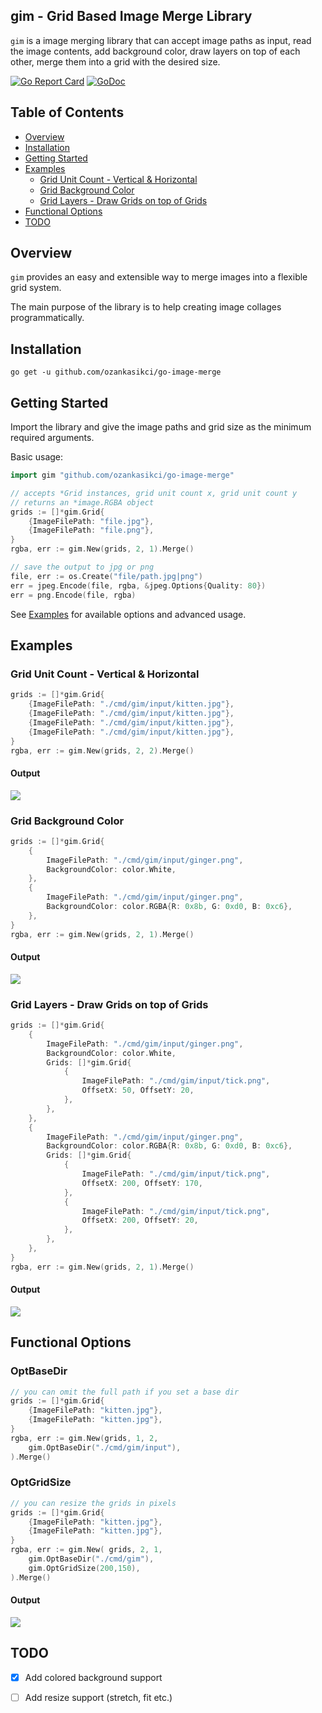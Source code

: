 ## gim - Grid Based Image Merge Library

`gim` is a image merging library that can accept image paths as input, read the image contents, add background color, draw layers on top of each other, merge them into a grid with the desired size.

[![Go Report Card](https://goreportcard.com/badge/github.com/ozankasikci/go-image-merge)](https://goreportcard.com/report/github.com/ozankasikci/go-image-merge)
[![GoDoc](https://godoc.org/github.com/ozankasikci/go-image-merge?status.svg)](https://godoc.org/github.com/ozankasikci/go-image-merge)

## Table of Contents

- [Overview](#overview)
- [Installation](#installation)
- [Getting Started](#getting-started)
- [Examples](#examples)
  * [Grid Unit Count - Vertical & Horizontal](#grid-unit-count---vertical--horizontal)
  * [Grid Background Color](#grid-background-color)
  * [Grid Layers - Draw Grids on top of Grids](#grid-layers---draw-grids-on-top-of-grids)
- [Functional Options](#functional-options)
- [TODO](#todo)

## Overview

`gim` provides an easy and extensible way to merge images into a flexible grid system.

The main purpose of the library is to help creating image collages programmatically.

## Installation

`go get -u github.com/ozankasikci/go-image-merge`

## Getting Started

Import the library and give the image paths and grid size as the minimum required arguments.

Basic usage:

```go
import gim "github.com/ozankasikci/go-image-merge"

// accepts *Grid instances, grid unit count x, grid unit count y
// returns an *image.RGBA object
grids := []*gim.Grid{
	{ImageFilePath: "file.jpg"},
	{ImageFilePath: "file.png"},
}
rgba, err := gim.New(grids, 2, 1).Merge()

// save the output to jpg or png
file, err := os.Create("file/path.jpg|png")
err = jpeg.Encode(file, rgba, &jpeg.Options{Quality: 80})
err = png.Encode(file, rgba)
```

See [Examples](#examples) for available options and advanced usage.

## Examples

### Grid Unit Count - Vertical & Horizontal
```go
grids := []*gim.Grid{
    {ImageFilePath: "./cmd/gim/input/kitten.jpg"},
    {ImageFilePath: "./cmd/gim/input/kitten.jpg"},
    {ImageFilePath: "./cmd/gim/input/kitten.jpg"},
    {ImageFilePath: "./cmd/gim/input/kitten.jpg"},
}
rgba, err := gim.New(grids, 2, 2).Merge()
```

#### Output
![](https://raw.githubusercontent.com/ozankasikci/ozankasikci.github.io/master/gim/grid-size-2-2.jpg)

### Grid Background Color
```go
grids := []*gim.Grid{
    {
        ImageFilePath: "./cmd/gim/input/ginger.png",
        BackgroundColor: color.White,
    },
    {
        ImageFilePath: "./cmd/gim/input/ginger.png",
        BackgroundColor: color.RGBA{R: 0x8b, G: 0xd0, B: 0xc6},
    },
}
rgba, err := gim.New(grids, 2, 1).Merge()
```

#### Output
![](https://raw.githubusercontent.com/ozankasikci/ozankasikci.github.io/master/gim/grid-bg-color.jpg)

### Grid Layers - Draw Grids on top of Grids
```go
grids := []*gim.Grid{
    {
        ImageFilePath: "./cmd/gim/input/ginger.png",
        BackgroundColor: color.White,
        Grids: []*gim.Grid{
            {
            	ImageFilePath: "./cmd/gim/input/tick.png",
            	OffsetX: 50, OffsetY: 20,
            },
        },
    },
    {
        ImageFilePath: "./cmd/gim/input/ginger.png",
        BackgroundColor: color.RGBA{R: 0x8b, G: 0xd0, B: 0xc6},
        Grids: []*gim.Grid{
            {
            	ImageFilePath: "./cmd/gim/input/tick.png",
            	OffsetX: 200, OffsetY: 170,
            },
            {
            	ImageFilePath: "./cmd/gim/input/tick.png",
            	OffsetX: 200, OffsetY: 20,
            },
        },
    },
}
rgba, err := gim.New(grids, 2, 1).Merge()
```

#### Output
![](https://raw.githubusercontent.com/ozankasikci/ozankasikci.github.io/master/gim/grid-layers.jpg)

## Functional Options

### OptBaseDir
```go
// you can omit the full path if you set a base dir
grids := []*gim.Grid{
    {ImageFilePath: "kitten.jpg"},
    {ImageFilePath: "kitten.jpg"},
}
rgba, err := gim.New(grids, 1, 2,
	gim.OptBaseDir("./cmd/gim/input"),
).Merge()
```

### OptGridSize
```go
// you can resize the grids in pixels
grids := []*gim.Grid{
    {ImageFilePath: "kitten.jpg"},
    {ImageFilePath: "kitten.jpg"},
}
rgba, err := gim.New( grids, 2, 1,
	gim.OptBaseDir("./cmd/gim"),
	gim.OptGridSize(200,150),
).Merge()
```
#### Output
![](https://raw.githubusercontent.com/ozankasikci/ozankasikci.github.io/master/gim/grid-resize-pixels-200-150.jpg)

## TODO
- [x] Add colored background support
- [ ] Add resize support (stretch, fit etc.)

